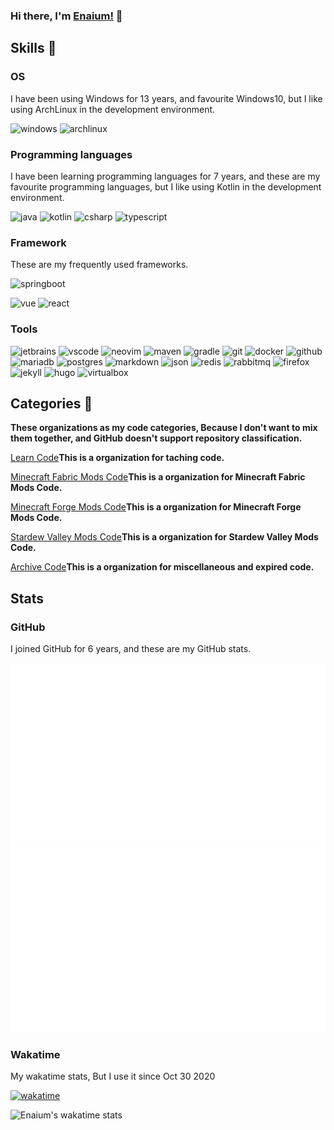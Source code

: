 ### Hi there, I'm [Enaium!](https://www.enaium.cn) 👋

## Skills 🚀

### OS

I have been using Windows for 13 years, and favourite Windows10, but I like using ArchLinux in the development environment.

![windows](https://img.shields.io/badge/-Windows11-red?style=flat-square&logo=windows11&logoColor=white)
![archlinux](https://img.shields.io/badge/-ArchLinux-red?style=flat-square&logo=archlinux&logoColor=white)

### Programming languages

I have been learning programming languages for 7 years, and these are my favourite programming languages, but I like using Kotlin in the development environment.

![java](https://img.shields.io/badge/-Java-blue?style=flat-square&logo=OpenJDK&logoColor=white)
![kotlin](https://img.shields.io/badge/-Kotlin-blue?style=flat-square&logo=kotlin&logoColor=white)
![csharp](https://img.shields.io/badge/-C%23-blue?style=flat-square&logo=c&logoColor=blue&logoColor=white)
![typescript](https://img.shields.io/badge/-TypeScript-blue?style=flat-square&logo=typescript&logoColor=white)

### Framework

These are my frequently used frameworks.

![springboot](https://img.shields.io/badge/-SpringBoot-green?style=flat-square&logo=springboot&logoColor=white)

![vue](https://img.shields.io/badge/-Vue-green?style=flat-square&logo=vue.js&logoColor=white)
![react](https://img.shields.io/badge/-React-green?style=flat-square&logo=react&logoColor=white)

### Tools

![jetbrains](https://img.shields.io/badge/-JetBrains-black?style=flat-square&logo=jetbrains&logoColor=white)
![vscode](https://img.shields.io/badge/-Visual_Studio_Code-black?style=flat-square&logo=visualstudiocode&logoColor=white)
![neovim](https://img.shields.io/badge/-NeoVim-black?style=flat-square&logo=neovim&logoColor=white)
![maven](https://img.shields.io/badge/-Maven-black?style=flat-square&logo=apache-maven&logoColor=white)
![gradle](https://img.shields.io/badge/-Gradle-black?style=flat-square&logo=gradle&logoColor=white)
![git](https://img.shields.io/badge/-Git-black?style=flat-square&logo=git&logoColor=white)
![docker](https://img.shields.io/badge/-Docker-black?style=flat-square&logo=docker&logoColor=white)
![github](https://img.shields.io/badge/Github-black?style=flat-square&logo=github&logoColor=white)
![mariadb](https://img.shields.io/badge/-MariaDB-black?style=flat-square&logo=mariadb&logoColor=white)
![postgres](https://img.shields.io/badge/-PostgreSQL-black?style=flat-square&logo=postgresql&logoColor=white)
![markdown](https://img.shields.io/badge/-Markdown-black?style=flat-square&logo=markdown&logoColor=white)
![json](https://img.shields.io/badge/-JSON-black?style=flat-square&logo=json&logoColor=white)
![redis](https://img.shields.io/badge/-Redis-black?style=flat-square&logo=redis&logoColor=white)
![rabbitmq](https://img.shields.io/badge/-RabbitMQ-black?style=flat-square&logo=rabbitmq&logoColor=white)
![firefox](https://img.shields.io/badge/-FireFox-black?style=flat-square&logo=firefox&logoColor=white)
![jekyll](https://img.shields.io/badge/-Jekyll-black?style=flat-square&logo=jekyll&logoColor=white)
![hugo](https://img.shields.io/badge/-HUGO-black?style=flat-square&logo=hugo&logoColor=white)
![virtualbox](https://img.shields.io/badge/-Virtual_Box-black?style=flat-square&logo=virtualbox&logoColor=white)

## Categories 🎨

**These organizations as my code categories, Because I don't want to mix them together, and GitHub doesn't support repository classification.**

[Learn Code](https://github.com/Enaium-Learn)**This is a organization for taching code.**

[Minecraft Fabric Mods Code](https://github.com/Enaium-FabricMC)**This is a organization for Minecraft Fabric Mods Code.**

[Minecraft Forge Mods Code](https://github.com/Enaium-ForgeMC)**This is a organization for Minecraft Forge Mods Code.**

[Stardew Valley Mods Code](https://github.com/Enaium-StardewValleyMods)**This is a organization for Stardew Valley Mods Code.**

[Archive Code](https://github.com/Enaium-Archive)**This is a organization for miscellaneous and expired code.**

## Stats

### GitHub

I joined GitHub for 6 years, and these are my GitHub stats.

![](https://raw.githubusercontent.com/Enaium/Enaium/master/generated/overview.svg)
![](https://raw.githubusercontent.com/Enaium/Enaium/master/generated/languages.svg)

### Wakatime

My wakatime stats, But I use it since Oct 30 2020

[![wakatime](https://wakatime.com/badge/user/fe319486-f277-4f0b-8ab5-0d36b7f066ea.svg?style=for-the-badge)](https://wakatime.com/@fe319486-f277-4f0b-8ab5-0d36b7f066ea) 

![Enaium's wakatime stats](https://github-readme-stats.vercel.app/api/wakatime?username=Enaium&range=all_time&layout=compact)
